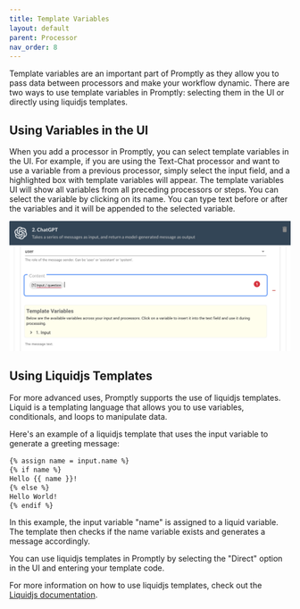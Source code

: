 ```yaml
---
title: Template Variables
layout: default
parent: Processor
nav_order: 8
---
```


Template variables are an important part of Promptly as they allow you to pass data between processors and make your workflow dynamic. There are two ways to use template variables in Promptly: selecting them in the UI or directly using liquidjs templates.

## Using Variables in the UI

When you add a processor in Promptly, you can select template variables in the UI. For example, if you are using the Text-Chat processor and want to use a variable from a previous processor, simply select the input field, and a highlighted box with template variables will appear. The template variables UI will show all variables from all preceding processors or steps. You can select the variable by clicking on its name. You can type text before or after the variables and it will be appended to the selected variable.

![Selecting Variables in the UI](./assets/images/select_variable_ui.png)

## Using Liquidjs Templates

For more advanced uses, Promptly supports the use of liquidjs templates. Liquid is a templating language that allows you to use variables, conditionals, and loops to manipulate data.

Here's an example of a liquidjs template that uses the input variable to generate a greeting message:

```liquid
{% assign name = input.name %}
{% if name %}
Hello {{ name }}!
{% else %}
Hello World!
{% endif %}
```

In this example, the input variable "name" is assigned to a liquid variable. The template then checks if the name variable exists and generates a message accordingly.

You can use liquidjs templates in Promptly by selecting the "Direct" option in the UI and entering your template code.

For more information on how to use liquidjs templates, check out the [Liquidjs documentation](https://liquidjs.com/tutorials/intro-to-liquid.html).